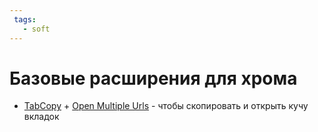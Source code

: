 ```yaml
---
 tags:
   - soft
---
```


# Базовые расширения для хрома

- [TabCopy](https://chrome.google.com/webstore/detail/tabcopy/micdllihgoppmejpecmkilggmaagfdmb) + [Open Multiple Urls](https://chrome.google.com/webstore/detail/open-multiple-urls/oifijhaokejakekmnjmphonojcfkpbbh) -
  чтобы скопировать и открыть кучу вкладок